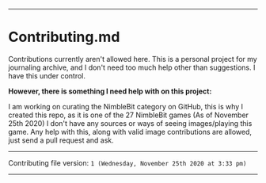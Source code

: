 
***

# Contributing.md

Contributions currently aren't allowed here. This is a personal project for my journaling archive, and I don't need too much help other than suggestions. I have this under control.

**However, there is something I need help with on this project:**

I am working on curating the NimbleBit category on GitHub, this is why I created this repo, as it is one of the 27 NimbleBit games (As of November 25th 2020) I don't have any sources or ways of seeing images/playing this game. Any help with this, along with valid image contributions are allowed, just send a pull request and ask.

***

Contributing file version: `1 (Wednesday, November 25th 2020 at 3:33 pm)`

***
